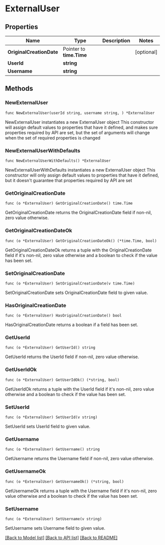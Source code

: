 # ExternalUser

## Properties

Name | Type | Description | Notes
------------ | ------------- | ------------- | -------------
**OriginalCreationDate** | Pointer to **time.Time** |  | [optional] 
**UserId** | **string** |  | 
**Username** | **string** |  | 

## Methods

### NewExternalUser

`func NewExternalUser(userId string, username string, ) *ExternalUser`

NewExternalUser instantiates a new ExternalUser object
This constructor will assign default values to properties that have it defined,
and makes sure properties required by API are set, but the set of arguments
will change when the set of required properties is changed

### NewExternalUserWithDefaults

`func NewExternalUserWithDefaults() *ExternalUser`

NewExternalUserWithDefaults instantiates a new ExternalUser object
This constructor will only assign default values to properties that have it defined,
but it doesn't guarantee that properties required by API are set

### GetOriginalCreationDate

`func (o *ExternalUser) GetOriginalCreationDate() time.Time`

GetOriginalCreationDate returns the OriginalCreationDate field if non-nil, zero value otherwise.

### GetOriginalCreationDateOk

`func (o *ExternalUser) GetOriginalCreationDateOk() (*time.Time, bool)`

GetOriginalCreationDateOk returns a tuple with the OriginalCreationDate field if it's non-nil, zero value otherwise
and a boolean to check if the value has been set.

### SetOriginalCreationDate

`func (o *ExternalUser) SetOriginalCreationDate(v time.Time)`

SetOriginalCreationDate sets OriginalCreationDate field to given value.

### HasOriginalCreationDate

`func (o *ExternalUser) HasOriginalCreationDate() bool`

HasOriginalCreationDate returns a boolean if a field has been set.

### GetUserId

`func (o *ExternalUser) GetUserId() string`

GetUserId returns the UserId field if non-nil, zero value otherwise.

### GetUserIdOk

`func (o *ExternalUser) GetUserIdOk() (*string, bool)`

GetUserIdOk returns a tuple with the UserId field if it's non-nil, zero value otherwise
and a boolean to check if the value has been set.

### SetUserId

`func (o *ExternalUser) SetUserId(v string)`

SetUserId sets UserId field to given value.


### GetUsername

`func (o *ExternalUser) GetUsername() string`

GetUsername returns the Username field if non-nil, zero value otherwise.

### GetUsernameOk

`func (o *ExternalUser) GetUsernameOk() (*string, bool)`

GetUsernameOk returns a tuple with the Username field if it's non-nil, zero value otherwise
and a boolean to check if the value has been set.

### SetUsername

`func (o *ExternalUser) SetUsername(v string)`

SetUsername sets Username field to given value.



[[Back to Model list]](../README.md#documentation-for-models) [[Back to API list]](../README.md#documentation-for-api-endpoints) [[Back to README]](../README.md)



